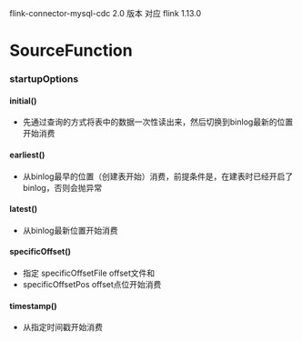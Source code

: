 flink-connector-mysql-cdc  2.0 版本 对应  flink 1.13.0
# SourceFunction
### startupOptions
#### initial()
- 先通过查询的方式将表中的数据一次性读出来，然后切换到binlog最新的位置开始消费
#### earliest()
- 从binlog最早的位置（创建表开始）消费，前提条件是，在建表时已经开启了binlog，否则会抛异常
#### latest()
- 从binlog最新位置开始消费
#### specificOffset()
- 指定 specificOffsetFile offset文件和
- specificOffsetPos offset点位开始消费
#### timestamp()
- 从指定时间戳开始消费

